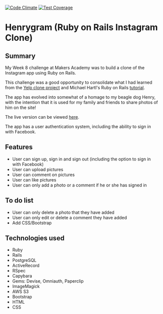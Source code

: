 [![Code Climate](https://codeclimate.com/github/ejbyne/rails-instagram/badges/gpa.svg)](https://codeclimate.com/github/ejbyne/rails-instagram)
[![Test Coverage](https://codeclimate.com/github/ejbyne/rails-instagram/badges/coverage.svg)](https://codeclimate.com/github/ejbyne/rails-instagram)

# Henrygram (Ruby on Rails Instagram Clone)

## Summary

My Week 8 challenge at Makers Academy was to build a clone of the Instagram app using Ruby on Rails.

This challenge was a good opportunity to consolidate what I had learned from the [Yelp clone project](https://github.com/ejbyne/rails-yelp) and Michael Hartl's Ruby on Rails [tutorial](https://github.com/ejbyne/rails-twitter).

The app has evolved into somewhat of a homage to my beagle dog Henry, with the intention that it is used for my family and friends to share photos of him on the site!

The live version can be viewed [here](https://henrygram.herokuapp.com).

The app has a user authentication system, including the ability to sign in with Facebook.

## Features

- User can sign up, sign in and sign out (including the option to sign in with Facebook)
- User can upload pictures
- User can comment on pictures
- User can like pictures
- User can only add a photo or a comment if he or she has signed in

## To do list

- User can only delete a photo that they have added
- User can only edit or delete a comment they have added
- Add CSS/Bootstrap

## Technologies used

- Ruby
- Rails
- PostgreSQL
- ActiveRecord
- RSpec
- Capybara
- Gems: Devise, Omniauth, Paperclip
- ImageMagick
- AWS S3
- Bootstrap
- HTML
- CSS
